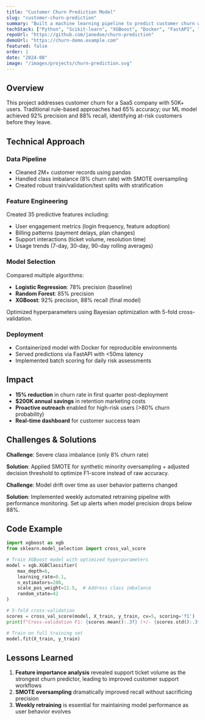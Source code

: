 ```yaml
---
title: "Customer Churn Prediction Model"
slug: "customer-churn-prediction"
summary: "Built a machine learning pipeline to predict customer churn with 92% accuracy, reducing retention costs by 15% and saving $200K annually."
techStack: ["Python", "Scikit-learn", "XGBoost", "Docker", "FastAPI", "SMOTE"]
repoUrl: "https://github.com/janedoe/churn-prediction"
demoUrl: "https://churn-demo.example.com"
featured: false
order: 1
date: "2024-08"
image: "/images/projects/churn-prediction.svg"
---
```


## Overview

This project addresses customer churn for a SaaS company with 50K+ users. Traditional rule-based approaches had 65% accuracy; our ML model achieved 92% precision and 88% recall, identifying at-risk customers before they leave.

## Technical Approach

### Data Pipeline
- Cleaned 2M+ customer records using pandas
- Handled class imbalance (8% churn rate) with SMOTE oversampling
- Created robust train/validation/test splits with stratification

### Feature Engineering
Created 35 predictive features including:
- User engagement metrics (login frequency, feature adoption)
- Billing patterns (payment delays, plan changes)
- Support interactions (ticket volume, resolution time)
- Usage trends (7-day, 30-day, 90-day rolling averages)

### Model Selection
Compared multiple algorithms:
- **Logistic Regression**: 78% precision (baseline)
- **Random Forest**: 85% precision
- **XGBoost**: 92% precision, 88% recall (final model)

Optimized hyperparameters using Bayesian optimization with 5-fold cross-validation.

### Deployment
- Containerized model with Docker for reproducible environments
- Served predictions via FastAPI with <50ms latency
- Implemented batch scoring for daily risk assessments

## Impact

- **15% reduction** in churn rate in first quarter post-deployment
- **$200K annual savings** in retention marketing costs
- **Proactive outreach** enabled for high-risk users (>80% churn probability)
- **Real-time dashboard** for customer success team

## Challenges & Solutions

**Challenge**: Severe class imbalance (only 8% churn rate)

**Solution**: Applied SMOTE for synthetic minority oversampling + adjusted decision threshold to optimize F1-score instead of raw accuracy.

**Challenge**: Model drift over time as user behavior patterns changed

**Solution**: Implemented weekly automated retraining pipeline with performance monitoring. Set up alerts when model precision drops below 88%.

## Code Example

```python
import xgboost as xgb
from sklearn.model_selection import cross_val_score

# Train XGBoost model with optimized hyperparameters
model = xgb.XGBClassifier(
    max_depth=6,
    learning_rate=0.1,
    n_estimators=200,
    scale_pos_weight=11.5,  # Address class imbalance
    random_state=42
)

# 5-fold cross-validation
scores = cross_val_score(model, X_train, y_train, cv=5, scoring='f1')
print(f"Cross-validation F1: {scores.mean():.3f} (+/- {scores.std():.3f})")

# Train on full training set
model.fit(X_train, y_train)
```

## Lessons Learned

1. **Feature importance analysis** revealed support ticket volume as the strongest churn predictor, leading to improved customer support workflows
2. **SMOTE oversampling** dramatically improved recall without sacrificing precision
3. **Weekly retraining** is essential for maintaining model performance as user behavior evolves
